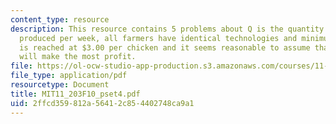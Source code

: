 ```yaml
---
content_type: resource
description: This resource contains 5 problems about Q is the quantity of fast food
  produced per week, all farmers have identical technologies and minimum average cost
  is reached at $3.00 per chicken and it seems reasonable to assume that a farmer
  will make the most profit.
file: https://ol-ocw-studio-app-production.s3.amazonaws.com/courses/11-203-microeconomics-fall-2010/2ffcd359812a56412c854402748ca9a1_MIT11_203F10_pset4.pdf
file_type: application/pdf
resourcetype: Document
title: MIT11_203F10_pset4.pdf
uid: 2ffcd359-812a-5641-2c85-4402748ca9a1
---
```

